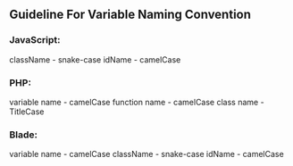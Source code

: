 ## Guideline For Variable Naming Convention

### JavaScript:
className - snake-case
idName - camelCase

### PHP:
variable name - camelCase
function name - camelCase
class name - TitleCase

### Blade:
variable name - camelCase
className - snake-case
idName - camelCase